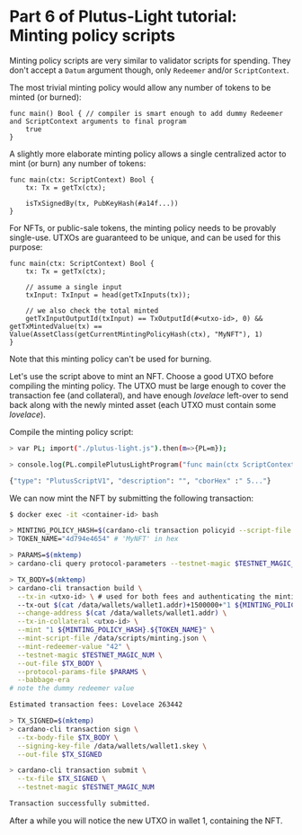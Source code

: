 # Part 6 of Plutus-Light tutorial: Minting policy scripts

Minting policy scripts are very similar to validator scripts for spending. They don't accept a `Datum` argument though, only `Redeemer` and/or `ScriptContext`.

The most trivial minting policy would allow any number of tokens to be minted (or burned):
```golang
func main() Bool { // compiler is smart enough to add dummy Redeemer and ScriptContext arguments to final program
    true
}
```

A slightly more elaborate minting policy allows a single centralized actor to mint (or burn) any number of tokens:
```golang
func main(ctx: ScriptContext) Bool {
    tx: Tx = getTx(ctx);

    isTxSignedBy(tx, PubKeyHash(#a14f...))
}
```

For NFTs, or public-sale tokens, the minting policy needs to be provably single-use. UTXOs are guaranteed to be unique, and can be used for this purpose:
```golang
func main(ctx: ScriptContext) Bool {
    tx: Tx = getTx(ctx);

    // assume a single input
    txInput: TxInput = head(getTxInputs(tx));

    // we also check the total minted
    getTxInputOutputId(txInput) == TxOutputId(#<utxo-id>, 0) && getTxMintedValue(tx) == Value(AssetClass(getCurrentMintingPolicyHash(ctx), "MyNFT"), 1)
}
```
Note that this minting policy can't be used for burning.

Let's use the script above to mint an NFT. Choose a good UTXO before compiling the minting policy. The UTXO must be large enough to cover the transaction fee (and collateral), and have enough *lovelace* left-over to send back along with the newly minted asset (each UTXO must contain some *lovelace*).

Compile the minting policy script:
```bash
> var PL; import("./plutus-light.js").then(m=>{PL=m});

> console.log(PL.compilePlutusLightProgram("func main(ctx ScriptContext) Bool {...}", PL.ScriptPurpose.Minting));

{"type": "PlutusScriptV1", "description": "", "cborHex" :" 5..."}
```

We can now mint the NFT by submitting the following transaction:
```bash
$ docker exec -it <container-id> bash

> MINTING_POLICY_HASH=$(cardano-cli transaction policyid --script-file /data/scripts/minting.json)
> TOKEN_NAME="4d794e4654" # 'MyNFT' in hex

> PARAMS=$(mktemp)
> cardano-cli query protocol-parameters --testnet-magic $TESTNET_MAGIC_NUM > $PARAMS

> TX_BODY=$(mktemp)
> cardano-cli transaction build \
  --tx-in <utxo-id> \ # used for both fees and authenticating the minting
  --tx-out $(cat /data/wallets/wallet1.addr)+1500000+"1 ${MINTING_POLICY_HASH}.${TOKEN_NAME}" \
  --change-address $(cat /data/wallets/wallet1.addr) \
  --tx-in-collateral <utxo-id> \
  --mint "1 ${MINTING_POLICY_HASH}.${TOKEN_NAME}" \
  --mint-script-file /data/scripts/minting.json \
  --mint-redeemer-value "42" \
  --testnet-magic $TESTNET_MAGIC_NUM \
  --out-file $TX_BODY \
  --protocol-params-file $PARAMS \
  --babbage-era
# note the dummy redeemer value

Estimated transaction fees: Lovelace 263442

> TX_SIGNED=$(mktemp)
> cardano-cli transaction sign \
  --tx-body-file $TX_BODY \
  --signing-key-file /data/wallets/wallet1.skey \
  --out-file $TX_SIGNED

> cardano-cli transaction submit \
  --tx-file $TX_SIGNED \
  --testnet-magic $TESTNET_MAGIC_NUM

Transaction successfully submitted.
```

After a while you will notice the new UTXO in wallet 1, containing the NFT.